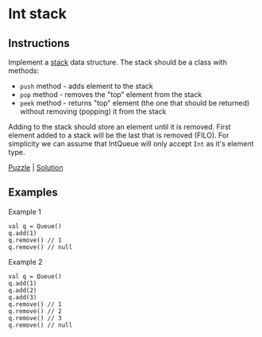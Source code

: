 # Int stack

## Instructions

Implement a [stack](https://en.wikipedia.org/wiki/Stack) data structure. The stack should be a class with methods:
- `push` method - adds element to the stack
- `pop` method - removes the "top" element from the stack
- `peek` method - returns "top" element (the one that should be returned) without removing (popping) it from the stack

Adding to the stack should store an element until it is removed. First element added to a stack will be the last that is
removed (FILO). For simplicity we can assume that IntQueue will only accept `Int` as it's element type.

[Puzzle](IntStack.kt) | [Solution](IntStackSolution.kt)

## Examples

Example 1

```
val q = Queue()
q.add(1)
q.remove() // 1
q.remove() // null
```

Example 2

```
val q = Queue()
q.add(1)
q.add(2)
q.add(3)
q.remove() // 1
q.remove() // 2
q.remove() // 3
q.remove() // null
```

